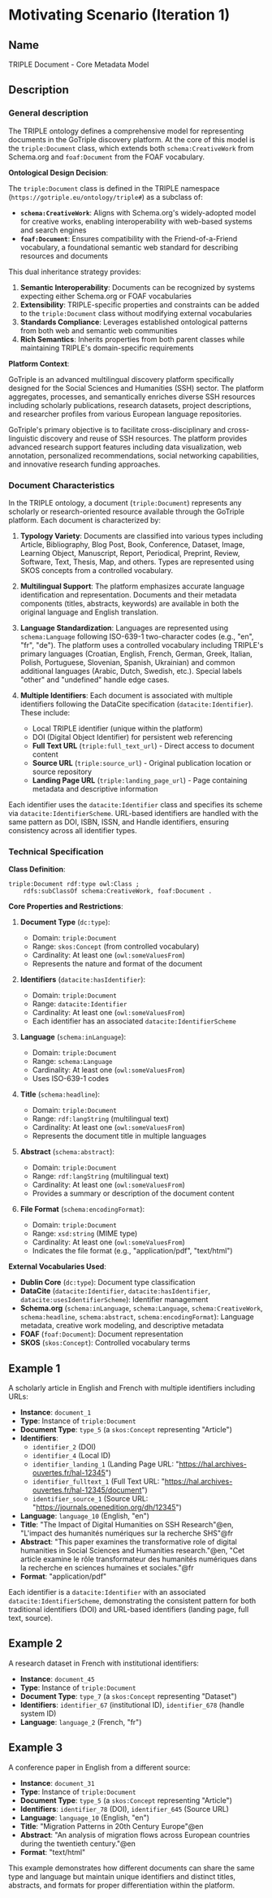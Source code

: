 # Motivating Scenario (Iteration 1)

## Name
TRIPLE Document - Core Metadata Model

## Description

### General description

The TRIPLE ontology defines a comprehensive model for representing documents in the GoTriple discovery platform. At the core of this model is the `triple:Document` class, which extends both `schema:CreativeWork` from Schema.org and `foaf:Document` from the FOAF vocabulary.

**Ontological Design Decision**:

The `triple:Document` class is defined in the TRIPLE namespace (`https://gotriple.eu/ontology/triple#`) as a subclass of:
- **`schema:CreativeWork`**: Aligns with Schema.org's widely-adopted model for creative works, enabling interoperability with web-based systems and search engines
- **`foaf:Document`**: Ensures compatibility with the Friend-of-a-Friend vocabulary, a foundational semantic web standard for describing resources and documents

This dual inheritance strategy provides:
1. **Semantic Interoperability**: Documents can be recognized by systems expecting either Schema.org or FOAF vocabularies
2. **Extensibility**: TRIPLE-specific properties and constraints can be added to the `triple:Document` class without modifying external vocabularies
3. **Standards Compliance**: Leverages established ontological patterns from both web and semantic web communities
4. **Rich Semantics**: Inherits properties from both parent classes while maintaining TRIPLE's domain-specific requirements

**Platform Context**:

GoTriple is an advanced multilingual discovery platform specifically designed for the Social Sciences and Humanities (SSH) sector. The platform aggregates, processes, and semantically enriches diverse SSH resources including scholarly publications, research datasets, project descriptions, and researcher profiles from various European language repositories.

GoTriple's primary objective is to facilitate cross-disciplinary and cross-linguistic discovery and reuse of SSH resources. The platform provides advanced research support features including data visualization, web annotation, personalized recommendations, social networking capabilities, and innovative research funding approaches.

### Document Characteristics

In the TRIPLE ontology, a document (`triple:Document`) represents any scholarly or research-oriented resource available through the GoTriple platform. Each document is characterized by:

1. **Typology Variety**: Documents are classified into various types including Article, Bibliography, Blog Post, Book, Conference, Dataset, Image, Learning Object, Manuscript, Report, Periodical, Preprint, Review, Software, Text, Thesis, Map, and others. Types are represented using SKOS concepts from a controlled vocabulary.

2. **Multilingual Support**: The platform emphasizes accurate language identification and representation. Documents and their metadata components (titles, abstracts, keywords) are available in both the original language and English translation.

3. **Language Standardization**: Languages are represented using `schema:Language` following ISO-639-1 two-character codes (e.g., "en", "fr", "de"). The platform uses a controlled vocabulary including TRIPLE's primary languages (Croatian, English, French, German, Greek, Italian, Polish, Portuguese, Slovenian, Spanish, Ukrainian) and common additional languages (Arabic, Dutch, Swedish, etc.). Special labels "other" and "undefined" handle edge cases.

4. **Multiple Identifiers**: Each document is associated with multiple identifiers following the DataCite specification (`datacite:Identifier`). These include:
   - Local TRIPLE identifier (unique within the platform)
   - DOI (Digital Object Identifier) for persistent web referencing
   - **Full Text URL** (`triple:full_text_url`) - Direct access to document content
   - **Source URL** (`triple:source_url`) - Original publication location or source repository
   - **Landing Page URL** (`triple:landing_page_url`) - Page containing metadata and descriptive information

Each identifier uses the `datacite:Identifier` class and specifies its scheme via `datacite:IdentifierScheme`. URL-based identifiers are handled with the same pattern as DOI, ISBN, ISSN, and Handle identifiers, ensuring consistency across all identifier types.

### Technical Specification

**Class Definition**:
```
triple:Document rdf:type owl:Class ;
    rdfs:subClassOf schema:CreativeWork, foaf:Document .
```

**Core Properties and Restrictions**:

1. **Document Type** (`dc:type`):
   - Domain: `triple:Document`
   - Range: `skos:Concept` (from controlled vocabulary)
   - Cardinality: At least one (`owl:someValuesFrom`)
   - Represents the nature and format of the document

2. **Identifiers** (`datacite:hasIdentifier`):
   - Domain: `triple:Document`
   - Range: `datacite:Identifier`
   - Cardinality: At least one (`owl:someValuesFrom`)
   - Each identifier has an associated `datacite:IdentifierScheme`

3. **Language** (`schema:inLanguage`):
   - Domain: `triple:Document`
   - Range: `schema:Language`
   - Cardinality: At least one (`owl:someValuesFrom`)
   - Uses ISO-639-1 codes

4. **Title** (`schema:headline`):
   - Domain: `triple:Document`
   - Range: `rdf:langString` (multilingual text)
   - Cardinality: At least one (`owl:someValuesFrom`)
   - Represents the document title in multiple languages

5. **Abstract** (`schema:abstract`):
   - Domain: `triple:Document`
   - Range: `rdf:langString` (multilingual text)
   - Cardinality: At least one (`owl:someValuesFrom`)
   - Provides a summary or description of the document content

6. **File Format** (`schema:encodingFormat`):
   - Domain: `triple:Document`
   - Range: `xsd:string` (MIME type)
   - Cardinality: At least one (`owl:someValuesFrom`)
   - Indicates the file format (e.g., "application/pdf", "text/html")

**External Vocabularies Used**:
- **Dublin Core** (`dc:type`): Document type classification
- **DataCite** (`datacite:Identifier`, `datacite:hasIdentifier`, `datacite:usesIdentifierScheme`): Identifier management
- **Schema.org** (`schema:inLanguage`, `schema:Language`, `schema:CreativeWork`, `schema:headline`, `schema:abstract`, `schema:encodingFormat`): Language metadata, creative work modeling, and descriptive metadata
- **FOAF** (`foaf:Document`): Document representation
- **SKOS** (`skos:Concept`): Controlled vocabulary terms

## Example 1

A scholarly article in English and French with multiple identifiers including URLs:

- **Instance**: `document_1`
- **Type**: Instance of `triple:Document`
- **Document Type**: `type_5` (a `skos:Concept` representing "Article")
- **Identifiers**:
  - `identifier_2` (DOI)
  - `identifier_4` (Local ID)
  - `identifier_landing_1` (Landing Page URL: "https://hal.archives-ouvertes.fr/hal-12345")
  - `identifier_fulltext_1` (Full Text URL: "https://hal.archives-ouvertes.fr/hal-12345/document")
  - `identifier_source_1` (Source URL: "https://journals.openedition.org/dh/12345")
- **Language**: `language_10` (English, "en")
- **Title**: "The Impact of Digital Humanities on SSH Research"@en, "L'impact des humanités numériques sur la recherche SHS"@fr
- **Abstract**: "This paper examines the transformative role of digital humanities in Social Sciences and Humanities research."@en, "Cet article examine le rôle transformateur des humanités numériques dans la recherche en sciences humaines et sociales."@fr
- **Format**: "application/pdf"

Each identifier is a `datacite:Identifier` with an associated `datacite:IdentifierScheme`, demonstrating the consistent pattern for both traditional identifiers (DOI) and URL-based identifiers (landing page, full text, source).

## Example 2

A research dataset in French with institutional identifiers:

- **Instance**: `document_45`
- **Type**: Instance of `triple:Document`
- **Document Type**: `type_7` (a `skos:Concept` representing "Dataset")
- **Identifiers**: `identifier_67` (institutional ID), `identifier_678` (handle system ID)
- **Language**: `language_2` (French, "fr")

## Example 3

A conference paper in English from a different source:

- **Instance**: `document_31`
- **Type**: Instance of `triple:Document`
- **Document Type**: `type_5` (a `skos:Concept` representing "Article")
- **Identifiers**: `identifier_78` (DOI), `identifier_645` (Source URL)
- **Language**: `language_10` (English, "en")
- **Title**: "Migration Patterns in 20th Century Europe"@en
- **Abstract**: "An analysis of migration flows across European countries during the twentieth century."@en
- **Format**: "text/html"

This example demonstrates how different documents can share the same type and language but maintain unique identifiers and distinct titles, abstracts, and formats for proper differentiation within the platform.
